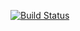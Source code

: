 
[![Build Status](https://travis-ci.org/NeverMore27/lab05.svg?branch=master)](https://travis-ci.org/NeverMore27/lab05)
